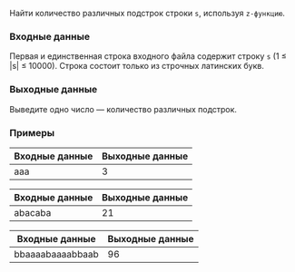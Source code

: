 Найти количество различных подстрок строки `s`, используя `z-функцию`.

### Входные данные
Первая и единственная строка входного файла содержит строку `s` (1 ≤ |s| ≤ 10000).
Строка состоит только из строчных латинских букв.

### Выходные данные
Выведите одно число — количество различных подстрок.

### Примеры
| Входные данные  | Выходные данные |
|-----------------|-----------------|
| aaa             | 3               |

| Входные данные | Выходные данные |
|----------------|-----------------|
| abacaba        | 21              |

| Входные данные   | Выходные данные |
|------------------|-----------------|
| bbaaaabaaaabbaab | 96              |

